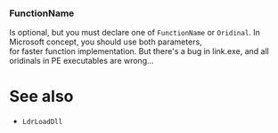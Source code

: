 ### FunctionName

Is optional, but you must declare one of `FunctionName` or `Oridinal`. In Microsoft concept, you should use both parameters, \
for faster function implementation. But there's a bug in link.exe, and all oridinals in PE executables are wrong...

# See also

* `LdrLoadDll`
